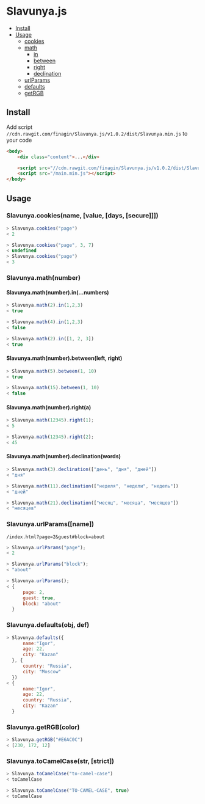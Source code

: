 # Slavunya.js

* [Install](#install)
* [Usage](#usage)
    * [cookies](#slavunyacookiesname-value-days-secure)
    * [math](#slavunyamathnumber)
        * [in](#slavunyamathnumberinnumbers)
        * [between](#slavunyamathnumberbetweenleft-right)
        * [right](#slavunyamathnumberrighta)
        * [declination](#slavunyamathnumberdeclinationwords)
    * [urlParams](#slavunyaurlparamsname)
    * [defaults](#slavunyadefaultsobj-def)
    * [getRGB](#slavunyagetrgbcolor)

## Install
Add script ```//cdn.rawgit.com/finagin/Slavunya.js/v1.0.2/dist/Slavunya.min.js``` to your code
```html
<body>
    <div class="content">...</div>

    <script src="//cdn.rawgit.com/finagin/Slavunya.js/v1.0.2/dist/Slavunya.min.js"></script>
    <script src="/main.min.js"></script>
</body>
```
## Usage

### Slavunya.cookies(name, [value, [days, [secure]]])
```js
> Slavunya.cookies("page")
< 2

> Slavunya.cookies("page", 3, 7)
< undefined
> Slavunya.cookies("page")
< 3
```
### Slavunya.math(number)
#### Slavunya.math(number).in(...numbers)
```js
> Slavunya.math(2).in(1,2,3)
< true

> Slavunya.math(4).in(1,2,3)
< false

> Slavunya.math(2).in([1, 2, 3])
< true
```
#### Slavunya.math(number).between(left, right)
```js
> Slavunya.math(5).between(1, 10)
< true

> Slavunya.math(15).between(1, 10)
< false
```
#### Slavunya.math(number).right(a)
```js
> Slavunya.math(12345).right(1);
< 5

> Slavunya.math(12345).right(2);
< 45
```
#### Slavunya.math(number).declination(words)
```js
> Slavunya.math(3).declination(["день", "дня", "дней"])
< "дня"

> Slavunya.math(11).declination(["неделя", "недели", "недель"])
< "дней"

> Slavunya.math(21).declination(["месяц", "месяца", "месяцев"])
< "месяцев"
```
### Slavunya.urlParams([name])
``` /index.html?page=2&guest#block=about ```
```js
> Slavunya.urlParams("page");
< 2

> Slavunya.urlParams("block");
< "about"

> Slavunya.urlParams();
< {
      page: 2,
      guest: true,
      block: "about"
  }
```
### Slavunya.defaults(obj, def)
```js
> Slavunya.defaults({
      name:"Igor",
      age: 22,
      city: "Kazan"
  }, {
      country: "Russia",
      city: "Moscow"
  })
< {
      name:"Igor",
      age: 22,
      country: "Russia",
      city: "Kazan"
  }
```
### Slavunya.getRGB(color)
```js
> Slavunya.getRGB("#E6AC0C")
< [230, 172, 12]
```

### Slavunya.toCamelCase(str, [strict])
```js
> Slavunya.toCamelCase("to-camel-case")
< toCamelCase

> Slavunya.toCamelCase("TO-CAMEL-CASE", true)
< toCamelCase
```
